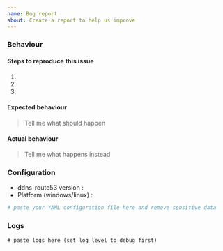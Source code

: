 ```yaml
---
name: Bug report
about: Create a report to help us improve
---
```


### Behaviour

#### Steps to reproduce this issue

1.
2.
3.

#### Expected behaviour

> Tell me what should happen

#### Actual behaviour

> Tell me what happens instead

### Configuration

* ddns-route53 version : 
* Platform (windows/linux) :

```yml
# paste your YAML configuration file here and remove sensitive data
```

### Logs

```
# paste logs here (set log level to debug first)
```
